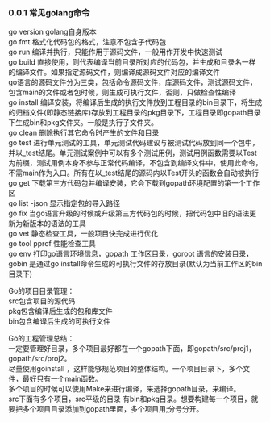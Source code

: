 ### 0.0.1 常见golang命令
go version  golang自身版本  
go fmt 格式化代码包的格式，注意不包含子代码包  
go run 编译并执行，只能作用于源码文件，一般用作开发中快速测试  
go build 直接使用，则代表编译当前目录所对应的代码包，并生成和目录名一样的编译文件。如果指定源码文件，则编译成源码文件对应的编译文件  
go语言的源码文件分为三类，包括命令源码文件，库源码文件，测试源码文件，包含main的文件或者包时候，则生成可执行文件，否则，只做检查性编译  
go install 编译安装，将编译后生成的执行文件放到工程目录的bin目录下，将生成的归档文件(即静态链接库)存放到工程目录的pkg目录下，工程目录即gopath目录下生成bin和pkg文件夹。一般是执行子文件夹。  
go clean 删除执行其它命令时产生的文件和目录  
go test 进行单元测试的工具，单元测试代码建议与被测试代码放到同一个包中，并以_test结尾。单元测试案例中可以有多个测试用例，测试用例函数需要以Test为前缀，测试用例本身不参与正常代码编译，不包含到编译文件中，使用此命令，不需main作为入口。所有在以_test结尾的源码内以Test开头的函数会自动被执行  
go get 下载第三方代码包并编译安装，它会下载到gopath环境配置的第一个工作区  
go list -json 显示指定包的导入路径  
go fix 当go语言升级的时候或升级第三方代码包的时候，把代码包中旧的语法更新为新版本的语法的工具  
go vet 静态检查工具，一般项目快完成进行优化  
go tool pprof 性能检查工具  
go env 打印go语言环境信息，gopath 工作区目录，goroot 语言的安装目录，gobin 是通过go install命令生成的可执行文件的存放目录(默认为当前工作区的bin目录下)  

Go的项目目录管理：  
src包含项目的源代码  
pkg包含编译后生成的包和库文件  
bin包含编译后生成的可执行文件  

Go的工程管理总结：  
一定要管理好目录，多个项目最好都在一个gopath下面，即gopath/src/proj1，gopath/src/proj2。   
尽量使用goinstall ，这样能够规范项目的整体结构。一个项目目录下，多个文件，最好只有一个main函数。  
多个项目的时候可以使用Make来进行编译，来选择gopath目录，来编译。  
src下面有多个项目，src平级的目录 有bin和pkg目录。想要构建每一个项目，就要把多个项目目录添加到gopath里面，多个项目用;分号分开。  